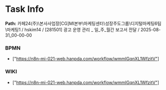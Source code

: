 # Task Info

**Path:** 카페24(주)\본사사업장\[CG]MI본부\마케팅센터\성장주도그룹\디지털마케팅6팀\마케팅1 / hskim14 / [281501] 광고 운영 관리 _ 일_주_월간 보고서 전달 / 2025-08-31_00-00-00

### BPMN
- ["https://n8n-mi-021-web.hanpda.com/workflow/wmmIGqnXL1WfzitV"]

### WIKI
- ["https://n8n-mi-021-web.hanpda.com/workflow/wmmIGqnXL1WfzitV"]

